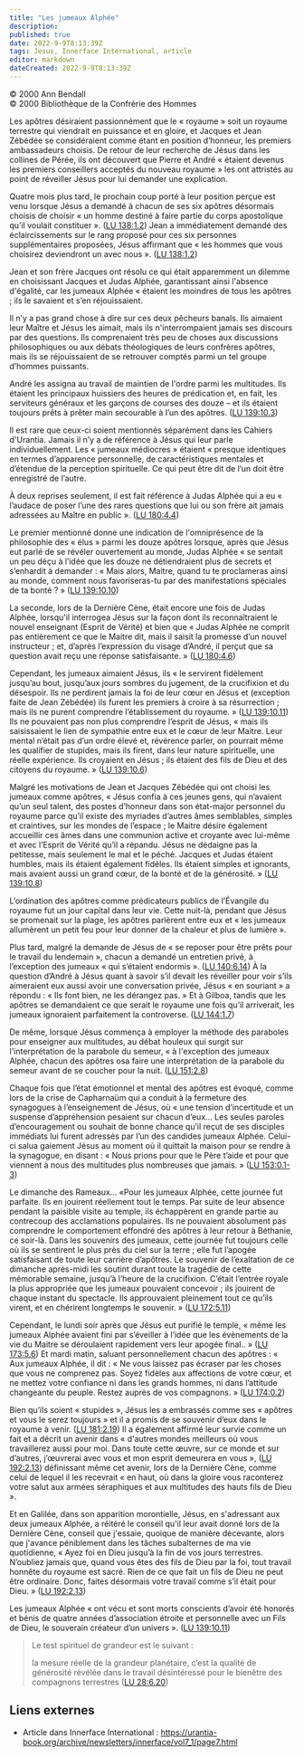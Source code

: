 ```yaml
---
title: "Les jumeaux Alphée"
description: 
published: true
date: 2022-9-9T8:13:39Z
tags: Jesus, Innerface International, article
editor: markdown
dateCreated: 2022-9-9T8:13:39Z
---
```


<p class="v-card v-sheet theme--light gray lighten-3 px-2">© 2000 Ann Bendall<br>© 2000 Bibliothèque de la Confrérie des Hommes</p>


Les apôtres désiraient passionnément que le « royaume » soit un royaume terrestre qui viendrait en puissance et en gloire, et Jacques et Jean Zébédée se considéraient comme étant en position d’honneur, les premiers ambassadeurs choisis. De retour de leur recherche de Jésus dans les collines de Pérée, ils ont découvert que Pierre et André « étaient devenus les premiers conseillers acceptés du nouveau royaume » les ont attristés au point de réveiller Jésus pour lui demander une explication.

Quatre mois plus tard, le prochain coup porté à leur position perçue est venu lorsque Jésus a demandé à chacun de ses six apôtres désormais choisis de choisir « un homme destiné à faire partie du corps apostolique qu’il voulait constituer ». ([LU 138:1.2](/fr/The_Urantia_Book/138#p1_2)) Jean a immédiatement demandé des éclaircissements sur le rang proposé pour ces six personnes supplémentaires proposées, Jésus affirmant que « les hommes que vous choisirez deviendront un avec nous ». ([LU 138:1.2](/fr/The_Urantia_Book/138#p1_2))

Jean et son frère Jacques ont résolu ce qui était apparemment un dilemme en choisissant Jacques et Judas Alphée, garantissant ainsi l'absence d'égalité, car les jumeaux Alphée « étaient les moindres de tous les apôtres ; ils le savaient et s’en réjouissaient.

Il n’y a pas grand chose à dire sur ces deux pêcheurs banals. Ils aimaient leur Maître et Jésus les aimait, mais ils n'interrompaient jamais ses discours par des questions. Ils comprenaient très peu de choses aux discussions philosophiques ou aux débats théologiques de leurs confrères apôtres, mais ils se réjouissaient de se retrouver comptés parmi un tel groupe d’hommes puissants.

André les assigna au travail de maintien de l'ordre parmi les multitudes. Ils étaient les principaux huissiers des heures de prédication et, en fait, les serviteurs généraux et les garçons de courses des douze – et ils étaient toujours prêts à prêter main secourable à l’un des apôtres. ([LU 139:10.3](/fr/The_Urantia_Book/139#p10_3))

Il est rare que ceux-ci soient mentionnés séparément dans les Cahiers d'Urantia. Jamais il n’y a de référence à Jésus qui leur parle individuellement. Les « jumeaux médiocres » étaient « presque identiques en termes d’apparence personnelle, de caractéristiques mentales et d’étendue de la perception spirituelle. Ce qui peut être dit de l’un doit être enregistré de l’autre.

À deux reprises seulement, il est fait référence à Judas Alphée qui a eu « l’audace de poser l’une des rares questions que lui ou son frère ait jamais adressées au Maître en public ». ([LU 180:4.4](/fr/The_Urantia_Book/180#p4_4))

Le premier mentionné donne une indication de l'omniprésence de la philosophie des « élus » parmi les douze apôtres lorsque, après que Jésus eut parlé de se révéler ouvertement au monde, Judas Alphée « se sentait un peu déçu à l’idée que les douze ne détiendraient plus de secrets et s’enhardit à demander : « Mais alors, Maitre, quand tu te proclameras ainsi au monde, comment nous favoriseras-tu par des manifestations spéciales de ta bonté ? » ([LU 139:10.10](/fr/The_Urantia_Book/139#p10_10))

La seconde, lors de la Dernière Cène, était encore une fois de Judas Alphée, lorsqu'il interrogea Jésus sur la façon dont ils reconnaîtraient le nouvel enseignant (Esprit de Vérité) et bien que « Judas Alphée ne comprit pas entièrement ce que le Maitre dit, mais il saisit la promesse d’un nouvel instructeur ; et, d’après l’expression du visage d’André, il perçut que sa question avait reçu une réponse satisfaisante. » ([LU 180:4.6](/fr/The_Urantia_Book/180#p4_6))

Cependant, les jumeaux aimaient Jésus, ils « le servirent fidèlement jusqu’au bout, jusqu’aux jours sombres du jugement, de la crucifixion et du désespoir. Ils ne perdirent jamais la foi de leur cœur en Jésus et (exception faite de Jean Zébédée) ils furent les premiers à croire à sa résurrection ; mais ils ne purent comprendre l’établissement du royaume. » ([LU 139:10.11](/fr/The_Urantia_Book/139#p10_11)) Ils ne pouvaient pas non plus comprendre l’esprit de Jésus, « mais ils saisissaient le lien de sympathie entre eux et le cœur de leur Maitre. Leur mental n’était pas d’un ordre élevé et, révérence parler, on pourrait même les qualifier de stupides, mais ils firent, dans leur nature spirituelle, une réelle expérience. Ils croyaient en Jésus ; ils étaient des fils de Dieu et des citoyens du royaume. » ([LU 139:10.6](/fr/The_Urantia_Book/139#p10_6))

Malgré les motivations de Jean et Jacques Zébédée qui ont choisi les jumeaux comme apôtres, « Jésus confia à ces jeunes gens, qui n’avaient qu’un seul talent, des postes d’honneur dans son état-major personnel du royaume parce qu’il existe des myriades d’autres âmes semblables, simples et craintives, sur les mondes de l’espace ; le Maitre désire également accueillir ces âmes dans une communion active et croyante avec lui-même et avec l’Esprit de Vérité qu’il a répandu. Jésus ne dédaigne pas la petitesse, mais seulement le mal et le péché. Jacques et Judas étaient humbles, mais ils étaient également fidèles. Ils étaient simples et ignorants, mais avaient aussi un grand cœur, de la bonté et de la générosité. » ([LU 139:10.8](/fr/The_Urantia_Book/139#p10_8))

L’ordination des apôtres comme prédicateurs publics de l’Évangile du royaume fut un jour capital dans leur vie. Cette nuit-là, pendant que Jésus se promenait sur la plage, les apôtres parlèrent entre eux et « les jumeaux allumèrent un petit feu pour leur donner de la chaleur et plus de lumière ».

Plus tard, malgré la demande de Jésus de « se reposer pour être prêts pour le travail du lendemain », chacun a demandé un entretien privé, à l’exception des jumeaux « qui s’étaient endormis ». ([LU 140:6.14](/fr/The_Urantia_Book/140#p6_14)) À la question d’André à Jésus quant à savoir s’il devait les réveiller pour voir s’ils aimeraient eux aussi avoir une conversation privée, Jésus « en souriant » a répondu : « Ils font bien, ne les dérangez pas. » Et à Gilboa, tandis que les apôtres se demandaient ce que serait le royaume une fois qu’il arriverait, les jumeaux ignoraient parfaitement la controverse. ([LU 144:1.7](/fr/The_Urantia_Book/144#p1_7))

De même, lorsque Jésus commença à employer la méthode des paraboles pour enseigner aux multitudes, au débat houleux qui surgit sur l'interprétation de la parabole du semeur, « à l'exception des jumeaux Alphée, chacun des apôtres osa faire une interprétation de la parabole du semeur avant de se coucher pour la nuit. ([LU 151:2.8](/fr/The_Urantia_Book/151#p2_8))

Chaque fois que l’état émotionnel et mental des apôtres est évoqué, comme lors de la crise de Capharnaüm qui a conduit à la fermeture des synagogues à l’enseignement de Jésus, où « une tension d’incertitude et un suspense d’appréhension pesaient sur chacun d’eux... Les seules paroles d’encouragement ou souhait de bonne chance qu’il reçut de ses disciples immédiats lui furent adressés par l’un des candides jumeaux Alphée. Celui-ci salua gaiement Jésus au moment où il quittait la maison pour se rendre à la synagogue, en disant : « Nous prions pour que le Père t’aide et pour que viennent à nous des multitudes plus nombreuses que jamais. » ([LU 153:0.1-3](/fr/The_Urantia_Book/153#p0_1))

Le dimanche des Rameaux... «Pour les jumeaux Alphée, cette journée fut parfaite. Ils en jouirent réellement tout le temps. Par suite de leur absence pendant la paisible visite au temple, ils échappèrent en grande partie au contrecoup des acclamations populaires. Ils ne pouvaient absolument pas comprendre le comportement effondré des apôtres à leur retour à Béthanie, ce soir-là. Dans les souvenirs des jumeaux, cette journée fut toujours celle où ils se sentirent le plus près du ciel sur la terre ; elle fut l’apogée satisfaisant de toute leur carrière d’apôtres. Le souvenir de l’exaltation de ce dimanche après-midi les soutint durant toute la tragédie de cette mémorable semaine, jusqu’à l’heure de la crucifixion. C’était l’entrée royale la plus appropriée que les jumeaux pouvaient concevoir ; ils jouirent de chaque instant du spectacle. Ils approuvaient pleinement tout ce qu’ils virent, et en chérirent longtemps le souvenir. » ([LU 172:5.11](/fr/The_Urantia_Book/172#p5_11))

Cependant, le lundi soir après que Jésus eut purifié le temple, « même les jumeaux Alphée avaient fini par s’éveiller à l’idée que les évènements de la vie du Maitre se déroulaient rapidement vers leur apogée final.. » ([LU 173:5.6](/fr/The_Urantia_Book/173#p5_6)) Et mardi matin, saluant personnellement chacun des apôtres : « Aux jumeaux Alphée, il dit : « Ne vous laissez pas écraser par les choses que vous ne comprenez pas. Soyez fidèles aux affections de votre cœur, et ne mettez votre confiance ni dans les grands hommes, ni dans l’attitude changeante du peuple. Restez auprès de vos compagnons. » ([LU 174:0.2](/fr/The_Urantia_Book/174#p0_2))

Bien qu’ils soient « stupides », Jésus les a embrassés comme ses « apôtres et vous le serez toujours » et il a promis de se souvenir d’eux dans le royaume à venir. ([LU 181:2.19](/fr/The_Urantia_Book/181#p2_19)) Il a également affirmé leur survie comme un fait et a décrit un avenir dans « d'autres mondes meilleurs où vous travaillerez aussi pour moi. Dans toute cette œuvre, sur ce monde et sur d’autres, j’œuvrerai avec vous et mon esprit demeurera en vous », ([LU 192:2.13](/fr/The_Urantia_Book/192#p2_13)) définissant même cet avenir, lors de la Dernière Cène, comme celui de lequel il les recevrait « en haut, où dans la gloire vous raconterez votre salut aux armées séraphiques et aux multitudes des hauts fils de Dieu ».

Et en Galilée, dans son apparition morontielle, Jésus, en s'adressant aux deux jumeaux Alphée, a réitéré le conseil qu'il leur avait donné lors de la Dernière Cène, conseil que j'essaie, quoique de manière décevante, alors que j'avance péniblement dans les tâches subalternes de ma vie quotidienne, « Ayez foi en Dieu jusqu’à la fin de vos jours terrestres. N’oubliez jamais que, quand vous êtes des fils de Dieu par la foi, tout travail honnête du royaume est sacré. Rien de ce que fait un fils de Dieu ne peut être ordinaire. Donc, faites désormais votre travail comme s’il était pour Dieu. » ([LU 192:2.13](/fr/The_Urantia_Book/192#p2_13))

Les jumeaux Alphée « ont vécu et sont morts conscients d’avoir été honorés et bénis de quatre années d’association étroite et personnelle avec un Fils de Dieu, le souverain créateur d’un univers ». ([LU 139:10.11](/fr/The_Urantia_Book/139#p10_11))

> Le test spirituel de grandeur est le suivant :
> 
>  la mesure réelle de la grandeur planétaire, c’est la qualité de générosité révélée dans le travail désintéressé pour le bienêtre des compagnons terrestres
> ([LU 28:6.20](/fr/The_Urantia_Book/28#p6_20))

## Liens externes

- Article dans Innerface International : https://urantia-book.org/archive/newsletters/innerface/vol7_1/page7.html




